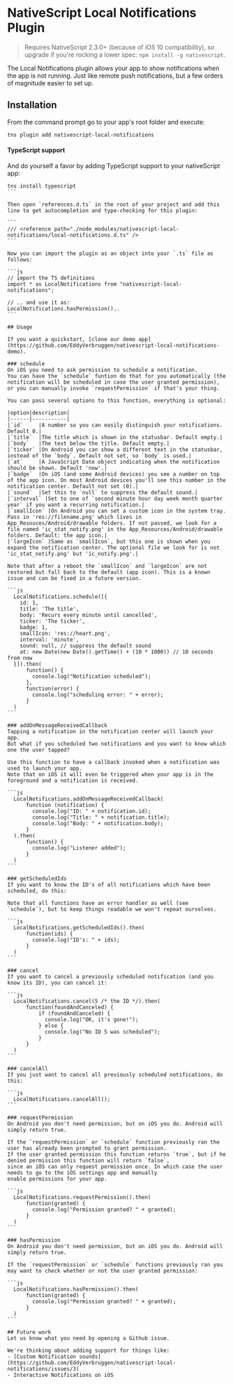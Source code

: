 # NativeScript Local Notifications Plugin

> Requires NativeScript 2.3.0+ (because of iOS 10 compatibility), so upgrade if you're rocking a lower spec: `npm install -g nativescript`.

The Local Notifications plugin allows your app to show notifications when the app is not running.
Just like remote push notifications, but a few orders of magnitude easier to set up.

## Installation
From the command prompt go to your app's root folder and execute:
```
tns plugin add nativescript-local-notifications
```

#### TypeScript support
And do yourself a favor by adding TypeScript support to your nativeScript app:

````
tns install typescript
```

Then open `references.d.ts` in the root of your project and add this line to get autocompletion and type-checking for this plugin:

```
/// <reference path="./node_modules/nativescript-local-notifications/local-notifications.d.ts" />
```

Now you can import the plugin as an object into your `.ts` file as follows:

```js
// import the TS definitions
import * as LocalNotifications from "nativescript-local-notifications";

// .. and use it as:
LocalNotifications.hasPermission()..
```

## Usage

If you want a quickstart, [clone our demo app](https://github.com/EddyVerbruggen/nativescript-local-notifications-demo).

### schedule
On iOS you need to ask permission to schedule a notification.
You can have the `schedule` funtion do that for you automatically (the notification will be scheduled in case the user granted permission),
or you can manually invoke `requestPermission` if that's your thing.

You can pass several options to this function, everything is optional:

|option|description|
|------|-----------|
|`id`     |A number so you can easily distinguish your notifications. Default 0.|
|`title`  |The title which is shown in the statusbar. Default empty.|
|`body`   |The text below the title. Default empty.|
|`ticker` |On Android you can show a different text in the statusbar, instead of the `body`. Default not set, so `body` is used.|
|`at`     |A JavaScript Date object indicating when the notification should be shown. Default 'now'.|
|`badge`  |On iOS (and some Android devices) you see a number on top of the app icon. On most Android devices you'll see this number in the notification center. Default not set (0).|
|`sound`  |Set this to `null` to suppress the default sound.|
|`interval` |Set to one of `second minute hour day week month quarter year` if you want a recurring notification.|
|`smallIcon` |On Android you can set a custom icon in the system tray. Pass in 'res://filename.png' which lives in App_Resouces/Android/drawable folders. If not passed, we look for a file named 'ic_stat_notify.png' in the App_Resources/Android/drawable folders. Default: the app icon.|
|`largeIcon` |Same as `smallIcon`, but this one is shown when you expand the notification center. The optional file we look for is not 'ic_stat_notify.png' but 'ic_notify.png'.|

Note that after a reboot the `smallIcon` and `largeIcon` are not restored but fall back to the default (app icon). This is a known issue and can be fixed in a future version.

```js
  LocalNotifications.schedule([{
    id: 1,
    title: 'The title',
    body: 'Recurs every minute until cancelled',
    ticker: 'The ticker',
    badge: 1,
    smallIcon: 'res://heart.png',
    interval: 'minute',
    sound: null, // suppress the default sound
    at: new Date(new Date().getTime() + (10 * 1000)) // 10 seconds from now
  }]).then(
      function() {
        console.log("Notification scheduled");
      },
      function(error) {
        console.log("scheduling error: " + error);
      }
  )
```

### addOnMessageReceivedCallback
Tapping a notification in the notification center will launch your app.
But what if you scheduled two notifications and you want to know which one the user tapped?

Use this function to have a callback invoked when a notification was used to launch your app.
Note that on iOS it will even be triggered when your app is in the foreground and a notification is received.

```js
  LocalNotifications.addOnMessageReceivedCallback(
      function (notification) {
        console.log("ID: " + notification.id);
        console.log("Title: " + notification.title);
        console.log("Body: " + notification.body);
      }
  ).then(
      function() {
        console.log("Listener added");
      }
  )
```

### getScheduledIds
If you want to know the ID's of all notifications which have been scheduled, do this:

Note that all functions have an error handler as well (see `schedule`), but to keep things readable we won't repeat ourselves.

```js
  LocalNotifications.getScheduledIds().then(
      function(ids) {
        console.log("ID's: " + ids);
      }
  )
```

### cancel
If you want to cancel a previously scheduled notification (and you know its ID), you can cancel it:

```js
  LocalNotifications.cancel(5 /* the ID */).then(
      function(foundAndCanceled) {
          if (foundAndCanceled) {
            console.log("OK, it's gone!");
          } else {
            console.log("No ID 5 was scheduled");
          }
      }
  )
```

### cancelAll
If you just want to cancel all previously scheduled notifications, do this:

```js
  LocalNotifications.cancelAll();
```

### requestPermission
On Android you don't need permission, but on iOS you do. Android will simply return true.

If the `requestPermission` or `schedule` function previously ran the user has already been prompted to grant permission.
If the user granted permission this function returns `true`, but if he denied permission this function will return `false`,
since an iOS can only request permission once. In which case the user needs to go to the iOS settings app and manually
enable permissions for your app.

```js
  LocalNotifications.requestPermission().then(
      function(granted) {
        console.log("Permission granted? " + granted);
      }
  )
```

### hasPermission
On Android you don't need permission, but on iOS you do. Android will simply return true.

If the `requestPermission` or `schedule` functions previously ran you may want to check whether or not the user granted permission:

```js
  LocalNotifications.hasPermission().then(
      function(granted) {
        console.log("Permission granted? " + granted);
      }
  )
```

## Future work
Let us know what you need by opening a Github issue.

We're thinking about adding support for things like:
- [Custom Notification sounds](https://github.com/EddyVerbruggen/nativescript-local-notifications/issues/3)
- Interactive Notifications on iOS
